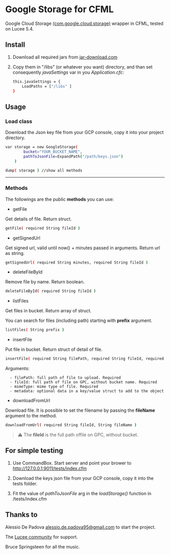 # Google Storage for CFML
Google Cloud Storage [(com.google.cloud.storage)](https://cloud.google.com/java/docs/reference/google-cloud-storage/latest/com.google.cloud.storage.Storage) wrapper in CFML, tested on Lucee 5.4.

## Install
1. Download all required jars from [jar-download.com](
https://jar-download.com/artifacts/com.google.cloud/google-cloud-storage)

2. Copy them in "/libs" (or whatever you want) directory, and than set consequently _javaSettings_ var in you _Application.cfc_:
    
    ```sh
	this.javaSettings = {
		LoadPaths = ["/libs" ]
    }
    ```

## Usage

### Load class

Download the Json key file from your GCP console, copy it into your project directory. 

```sh
var storage = new GoogleStorage( 
        bucket="YOUR_BUCKET_NAME", 
        pathToJsonFile=ExpandPath("/path/keys.json") 
    )

dump( storage ) //show all methods
```

---

### Methods

The followings are the public **methods** you can use:

* getFile

 Get details of file. Return struct.

  ```sh
  getFile( required String fileId ) 
  ```


* getSignedUrl
  
 Get signed url, valid until now() + minutes passed in arguments. Return url as string.

  ```sh
  getSignedUrl( required String minutes, required String fileId ) 
  ```

* deleteFileById

 Remove file by name. Return boolean.

  ```sh
  deleteFileById( required String fileId ) 
  ```

* listFiles

 Get files in bucket. Return array of struct.

 You can search for files (including path) starting with **prefix** argument.

  ```sh
  listFiles( String prefix ) 
  ```

* insertFile

Put file in bucket. Return struct of detail of file.

  ```sh
  insertFile( required String filePath, required String fileId, required String mimeType, Struct metadata ) 
  ```

Arguments:

      - filePath: full path of file to upload. Required
      - fileId: full path of file on GPC, without bucket name. Required
      - mimeType: mime type of file. Required
      - metadata: optional data in a key/value struct to add to the object

* downloadFromUrl

Download file. It is possible to set the filename by passing the **fileName** argument to the method.

  ```sh
  downloadFromUrl( required String fileId, String fileName ) 
  ```

> :warning: The **fileId** is the full path offile on GPC, without bucket.


## For simple testing

1. Use CommandBox. Start server and point your brower to http://127.0.0.1:9011/tests/index.cfm

2. Download the keys json file from your GCP console, copy it into the tests folder.

3. Fit the value of _pathToJsonFile_ arg in the _loadStorage()_ function in /tests/index.cfm

## Thanks to

Alessio De Padova <alessio.de.padova95@gmail.com> to start the project.

The [Lucee community](https://dev.lucee.org/) for support.

Bruce Springsteen for all the music.
